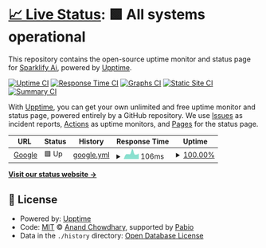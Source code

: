 # [📈 Live Status](https://Sparklify-Ai.github.io/StatusPage): <!--live status--> **🟩 All systems operational**

This repository contains the open-source uptime monitor and status page for [Sparklify Ai](https://Sparklify-Ai.github.io/StatusPage), powered by [Upptime](https://github.com/upptime/upptime).

[![Uptime CI](https://github.com/Sparklify-Ai/StatusPage/workflows/Uptime%20CI/badge.svg)](https://github.com/Sparklify-Ai/StatusPage/actions?query=workflow%3A%22Uptime+CI%22)
[![Response Time CI](https://github.com/Sparklify-Ai/StatusPage/workflows/Response%20Time%20CI/badge.svg)](https://github.com/Sparklify-Ai/StatusPage/actions?query=workflow%3A%22Response+Time+CI%22)
[![Graphs CI](https://github.com/Sparklify-Ai/StatusPage/workflows/Graphs%20CI/badge.svg)](https://github.com/Sparklify-Ai/StatusPage/actions?query=workflow%3A%22Graphs+CI%22)
[![Static Site CI](https://github.com/Sparklify-Ai/StatusPage/workflows/Static%20Site%20CI/badge.svg)](https://github.com/Sparklify-Ai/StatusPage/actions?query=workflow%3A%22Static+Site+CI%22)
[![Summary CI](https://github.com/Sparklify-Ai/StatusPage/workflows/Summary%20CI/badge.svg)](https://github.com/Sparklify-Ai/StatusPage/actions?query=workflow%3A%22Summary+CI%22)

With [Upptime](https://upptime.js.org), you can get your own unlimited and free uptime monitor and status page, powered entirely by a GitHub repository. We use [Issues](https://github.com/Sparklify-Ai/StatusPage/issues) as incident reports, [Actions](https://github.com/Sparklify-Ai/StatusPage/actions) as uptime monitors, and [Pages](https://Sparklify-Ai.github.io/StatusPage) for the status page.

<!--start: status pages-->
<!-- This summary is generated by Upptime (https://github.com/upptime/upptime) -->
<!-- Do not edit this manually, your changes will be overwritten -->
<!-- prettier-ignore -->
| URL | Status | History | Response Time | Uptime |
| --- | ------ | ------- | ------------- | ------ |
| <img alt="" src="https://icons.duckduckgo.com/ip3/www.google.com.ico" height="13"> [Google](https://www.google.com) | 🟩 Up | [google.yml](https://github.com/Sparklify-Ai/StatusPage/commits/HEAD/history/google.yml) | <details><summary><img alt="Response time graph" src="./graphs/google/response-time-week.png" height="20"> 106ms</summary><br><a href="https://Sparklify-Ai.github.io/StatusPage/history/google"><img alt="Response time 110" src="https://img.shields.io/endpoint?url=https%3A%2F%2Fraw.githubusercontent.com%2FSparklify-Ai%2FStatusPage%2FHEAD%2Fapi%2Fgoogle%2Fresponse-time.json"></a><br><a href="https://Sparklify-Ai.github.io/StatusPage/history/google"><img alt="24-hour response time 142" src="https://img.shields.io/endpoint?url=https%3A%2F%2Fraw.githubusercontent.com%2FSparklify-Ai%2FStatusPage%2FHEAD%2Fapi%2Fgoogle%2Fresponse-time-day.json"></a><br><a href="https://Sparklify-Ai.github.io/StatusPage/history/google"><img alt="7-day response time 106" src="https://img.shields.io/endpoint?url=https%3A%2F%2Fraw.githubusercontent.com%2FSparklify-Ai%2FStatusPage%2FHEAD%2Fapi%2Fgoogle%2Fresponse-time-week.json"></a><br><a href="https://Sparklify-Ai.github.io/StatusPage/history/google"><img alt="30-day response time 115" src="https://img.shields.io/endpoint?url=https%3A%2F%2Fraw.githubusercontent.com%2FSparklify-Ai%2FStatusPage%2FHEAD%2Fapi%2Fgoogle%2Fresponse-time-month.json"></a><br><a href="https://Sparklify-Ai.github.io/StatusPage/history/google"><img alt="1-year response time 110" src="https://img.shields.io/endpoint?url=https%3A%2F%2Fraw.githubusercontent.com%2FSparklify-Ai%2FStatusPage%2FHEAD%2Fapi%2Fgoogle%2Fresponse-time-year.json"></a></details> | <details><summary><a href="https://Sparklify-Ai.github.io/StatusPage/history/google">100.00%</a></summary><a href="https://Sparklify-Ai.github.io/StatusPage/history/google"><img alt="All-time uptime 100.00%" src="https://img.shields.io/endpoint?url=https%3A%2F%2Fraw.githubusercontent.com%2FSparklify-Ai%2FStatusPage%2FHEAD%2Fapi%2Fgoogle%2Fuptime.json"></a><br><a href="https://Sparklify-Ai.github.io/StatusPage/history/google"><img alt="24-hour uptime 100.00%" src="https://img.shields.io/endpoint?url=https%3A%2F%2Fraw.githubusercontent.com%2FSparklify-Ai%2FStatusPage%2FHEAD%2Fapi%2Fgoogle%2Fuptime-day.json"></a><br><a href="https://Sparklify-Ai.github.io/StatusPage/history/google"><img alt="7-day uptime 100.00%" src="https://img.shields.io/endpoint?url=https%3A%2F%2Fraw.githubusercontent.com%2FSparklify-Ai%2FStatusPage%2FHEAD%2Fapi%2Fgoogle%2Fuptime-week.json"></a><br><a href="https://Sparklify-Ai.github.io/StatusPage/history/google"><img alt="30-day uptime 100.00%" src="https://img.shields.io/endpoint?url=https%3A%2F%2Fraw.githubusercontent.com%2FSparklify-Ai%2FStatusPage%2FHEAD%2Fapi%2Fgoogle%2Fuptime-month.json"></a><br><a href="https://Sparklify-Ai.github.io/StatusPage/history/google"><img alt="1-year uptime 100.00%" src="https://img.shields.io/endpoint?url=https%3A%2F%2Fraw.githubusercontent.com%2FSparklify-Ai%2FStatusPage%2FHEAD%2Fapi%2Fgoogle%2Fuptime-year.json"></a></details>

<!--end: status pages-->

[**Visit our status website →**](https://Sparklify-Ai.github.io/StatusPage)

## 📄 License

- Powered by: [Upptime](https://github.com/upptime/upptime)
- Code: [MIT](./LICENSE) © [Anand Chowdhary](https://anandchowdhary.com), supported by [Pabio](https://pabio.com)
- Data in the `./history` directory: [Open Database License](https://opendatacommons.org/licenses/odbl/1-0/)

